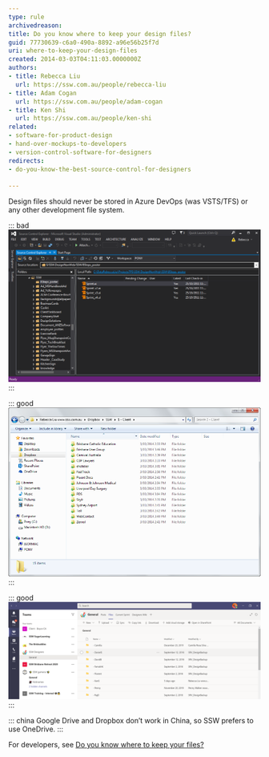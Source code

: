 ```yaml
---
type: rule
archivedreason: 
title: Do you know where to keep your design files?
guid: 77730639-c6a0-490a-8892-a96e56b25f7d
uri: where-to-keep-your-design-files
created: 2014-03-03T04:11:03.0000000Z
authors:
- title: Rebecca Liu
  url: https://ssw.com.au/people/rebecca-liu
- title: Adam Cogan
  url: https://ssw.com.au/people/adam-cogan
- title: Ken Shi
  url: https://ssw.com.au/people/ken-shi
related:
- software-for-product-design
- hand-over-mockups-to-developers
- version-control-software-for-designers
redirects: 
- do-you-know-the-best-source-control-for-designers

---
```


Design files should never be stored in Azure DevOps (was VSTS/TFS) or any other development file system.

<!--endintro-->

::: bad  
![Figure: Bad example – Azure DevOps (was VSTS/TFS) takes too long to set up and too slow to use](/rules/where-to-keep-your-design-files/Designer-Source-Control-TFS.png)  
:::

::: good  
![Figure: Good Example – Dropbox or OneDrive](/rules/where-to-keep-your-design-files/Designer-Source-Control-DropBox.png)  
:::

::: good  
![Figure: Good Example – OneDrive and Teams](/rules/where-to-keep-your-design-files/Teamsfiles.png)  
:::

::: china
Google Drive and Dropbox don’t work in China, so SSW prefers to use OneDrive.
:::

For developers, see [Do you know where to keep your files?](/do-you-know-where-to-keep-your-files)

